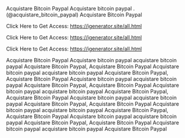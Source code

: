 Acquistare Bitcoin Paypal Acquistare bitcoin paypal . (@acquistare_bitcoin_paypal) Acquistare Bitcoin Paypal

Click Here to Get Access: https://igenerator.site/all.html

Click Here to Get Access: https://igenerator.site/all.html

Click Here to Get Access: https://igenerator.site/all.html

Acquistare Bitcoin Paypal Acquistare bitcoin paypal acquistare bitcoin paypal Acquistare Bitcoin Paypal, Acquistare Bitcoin Paypal Acquistare bitcoin paypal acquistare bitcoin paypal Acquistare Bitcoin Paypal, Acquistare Bitcoin Paypal Acquistare bitcoin paypal acquistare bitcoin paypal Acquistare Bitcoin Paypal, Acquistare Bitcoin Paypal Acquistare bitcoin paypal acquistare bitcoin paypal Acquistare Bitcoin Paypal, Acquistare Bitcoin Paypal Acquistare bitcoin paypal acquistare bitcoin paypal Acquistare Bitcoin Paypal, Acquistare Bitcoin Paypal Acquistare bitcoin paypal acquistare bitcoin paypal Acquistare Bitcoin Paypal, Acquistare Bitcoin Paypal Acquistare bitcoin paypal acquistare bitcoin paypal Acquistare Bitcoin Paypal, Acquistare Bitcoin Paypal Acquistare bitcoin paypal acquistare bitcoin paypal Acquistare Bitcoin Paypal
